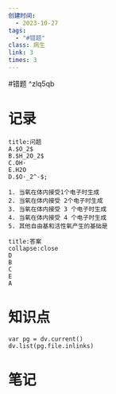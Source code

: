 ```yaml
---
创建时间:
  - 2023-10-27
tags:
  - "#错题"
class: 病生
link: 3
times: 3
---
```

#错题 ^zlq5qb


记录
==
```ad-question
title:问题
A.$O_2$
B.$H_2O_2$
C.OH·
E.H2O
D.$O·_2^-$;

1. 当氧在体内接受1个电子时生成
2. 当氧在体内接受 2个电子时生成
3. 当氧在体内接受 3 个电子时生成
4. 当氧在体内接受 4 个电子时生成
5. 其他自由基和活性氧产生的基础是
```

```ad-note
title:答案
collapse:close
D
B
C
E
A
```

知识点
==
```dataviewjs
var pg = dv.current()
dv.list(pg.file.inlinks)
```

笔记
==